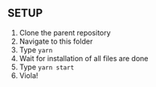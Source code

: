 ## SETUP
  1. Clone the parent repository
  2. Navigate to this folder
  3. Type `yarn`
  4. Wait for installation of all files are done
  5. Type `yarn start`
  6. Viola!
